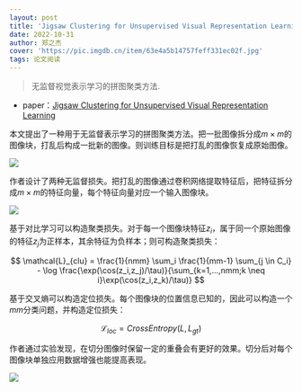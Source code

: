```yaml
---
layout: post
title: 'Jigsaw Clustering for Unsupervised Visual Representation Learning'
date: 2022-10-31
author: 郑之杰
cover: 'https://pic.imgdb.cn/item/63e4a5b14757feff331ec02f.jpg'
tags: 论文阅读
---
```


> 无监督视觉表示学习的拼图聚类方法.

- paper：[Jigsaw Clustering for Unsupervised Visual Representation Learning](https://arxiv.org/abs/2104.00323)

本文提出了一种用于无监督表示学习的拼图聚类方法。把一批图像拆分成$m\times m$的图像块，打乱后构成一批新的图像。则训练目标是把打乱的图像恢复成原始图像。

![](https://pic.imgdb.cn/item/63e4aa3c4757feff332813d5.jpg)

作者设计了两种无监督损失。把打乱的图像通过卷积网络提取特征后，把特征拆分成$m\times m$的特征向量，每个特征向量对应一个输入图像块。

![](https://pic.imgdb.cn/item/63e4aad54757feff33292620.jpg)

基于对比学习可以构造聚类损失。对于每一个图像块特征$z_i$，属于同一个原始图像的特征$z_j$为正样本，其余特征为负样本；则可构造聚类损失：

$$ \mathcal{L}_{clu} = \frac{1}{nmm} \sum_i \frac{1}{mm-1} \sum_{j \in C_i} - \log \frac{\exp(\cos(z_i,z_j)/\tau)}{\sum_{k=1,...,nmm;k \neq i}\exp(\cos(z_i,z_k)/\tau)} $$

基于交叉熵可以构造定位损失。每个图像块的位置信息已知的，因此可以构造一个$mm$分类问题，并构造定位损失：

$$  \mathcal{L}_{loc} = CrossEntropy(L,L_{gt}) $$

作者通过实验发现，在切分图像时保留一定的重叠会有更好的效果。切分后对每个图像块单独应用数据增强也能提高表现。

![](https://pic.imgdb.cn/item/63e4af7d4757feff3331162e.jpg)